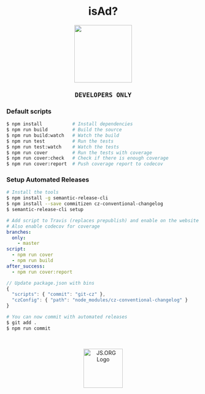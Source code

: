 
<h1 align="center">isAd?</h1>

<p align="center">
  <img src="https://image.flaticon.com/icons/svg/0/61.svg" width="150">
</p>

<h3 align="center" style="font-family:monospace">DEVELOPERS ONLY</h3>

### Default scripts

```sh
$ npm install           # Install dependencies 
$ npm run build         # Build the source
$ npm run build:watch   # Watch the build
$ npm run test          # Run the tests
$ npm run test:watch    # Watch the tests
$ npm run cover         # Run the tests with coverage
$ npm run cover:check   # Check if there is enough coverage
$ npm run cover:report  # Push coverage report to codecov
```

### Setup Automated Releases

```sh
# Install the tools
$ npm install -g semantic-release-cli
$ npm install --save commitizen cz-conventional-changelog
$ semantic-release-cli setup
```

```yml
# Add script to Travis (replaces prepublish) and enable on the website
# Also enable codecov for coverage
branches:
  only:
    - master
script:
  - npm run cover
  - npm run build
after_success:
  - npm run cover:report
```

```js
// Update package.json with bins
{
  "scripts": { "commit": "git-cz" },
  "czConfig": { "path": "node_modules/cz-conventional-changelog" }
}
```

```sh
# You can now commit with automated releases
$ git add .
$ npm run commit
```

<br />
<p align="center">
  <a href="https://js.org" target="_blank" title="JS.ORG | JavaScript Community">
  <img src="https://logo.js.org/dark_horz.png" width="102" alt="JS.ORG Logo"/></a>
</p>

